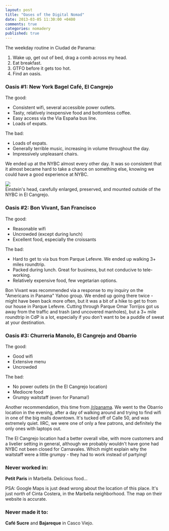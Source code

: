 ```yaml
---
layout: post
title: "Oases of the Digital Nomad"
date: 2013-03-05 11:30:00 +0400
comments: true
categories: nomadery
published: true
---
```


The weekday routine in Ciudad de Panama:

 1. Wake up, get out of bed, drag a comb across my head.
 1. Eat breakfast.
 3. GTFO before it gets too hot.  
 4. Find an oasis.

<!-- more -->

### Oasis #1: New York Bagel Café, El Cangrejo

The good:

- Consistent wifi, several accessible power outlets.
- Tasty, relatively inexpensive food and bottomless coffee.
- Easy access via the Via España bus line.
- Loads of expats.

The bad:

- Loads of expats.
- Generally terrible music, increasing in volume throughout the day.
- Impressively unpleasant chairs.

We ended up at the NYBC almost every other day. It was so consistent that it almost became hard to take a chance on something else, knowing we could have a good experience at NYBC.

[![](http://i.imgur.com/QeH3ACq.jpg)](http://imgur.com/QeH3ACq)  
Einstein's head, carefully enlarged, preserved, and mounted outside of the NYBC in El Cangrejo.

### Oasis #2: Bon Vivant, San Francisco

The good:

- Reasonable wifi
- Uncrowded (except during lunch)
- Excellent food, especially the croissants

The bad:

- Hard to get to via bus from Parque Lefevre. We ended up walking 3+ miles roundtrip.
- Packed during lunch. Great for business, but not conducive to tele-working.
- Relatively expensive food, few vegetarian options.

Bon Vivant was recommended via a response to my inquiry on the "Americans in Panama" Yahoo group. We ended up going there twice - might have been back more often, but it was a bit of a hike to get to from our house in Parque Lefevre. Cutting through Parque Omar Torrijos got us away from the traffic and trash (and uncovered manholes), but a 3+ mile roundtrip in CdP is a lot, especially if you don't want to be a puddle of sweat at your destination.

### Oasis #3: Churreria Manolo, El Cangrejo and Obarrio

The good:

- Good wifi
- Extensive menu
- Uncrowded

The bad:

- No power outlets (in the El Cangrejo location)
- Mediocre food
- Grumpy waitstaff (even for Panama!)

Another recommendation, this time from [/r/panama](http://www.reddit.com/r/Panama/comments/176xy4/recommend_a_good_coffee_shop_w_wifi_in_panama_city/). We went to the Obarrio location in the evening, after a day of walking around and trying to find wifi in one of the big malls downtown. It's tucked off of Calle 50, and was extremely quiet. IIRC, we were one of only a few patrons, and definitely the only ones with laptops out.

The El Cangrejo location had a better overall vibe, with more customers and a livelier setting in general, although we probably wouldn't have gone had NYBC not been closed for Carnavales. Which might explain why the waitstaff were a little grumpy - they had to work instead of partying!

### Never worked in:

**Petit Paris** in Marbella. Delicious food...

PSA: Google Maps is just dead wrong about the location of this place. It's just north of Cinta Costera, in the Marbella neighborhood. The map on their website is accurate.

### Never made it to:

**Café Sucre** and **Bajareque** in Casco Viejo.